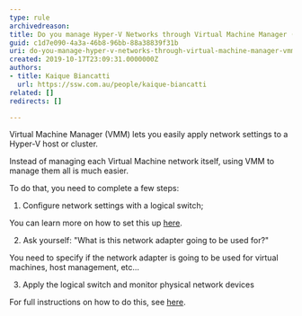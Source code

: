 ```yaml
---
type: rule
archivedreason: 
title: Do you manage Hyper-V Networks through Virtual Machine Manager (VMM)?
guid: c1d7e090-4a3a-46b8-96bb-88a38839f31b
uri: do-you-manage-hyper-v-networks-through-virtual-machine-manager-vmm
created: 2019-10-17T23:09:31.0000000Z
authors:
- title: Kaique Biancatti
  url: https://ssw.com.au/people/kaique-biancatti
related: []
redirects: []

---
```


Virtual Machine Manager (VMM) lets you easily apply network settings to a Hyper-V host or cluster.

<!--endintro-->

Instead of managing each Virtual Machine network itself, using VMM to manage them all is much easier.

To do that, you need to complete a few steps:

1. Configure network settings with a logical switch;

You can learn more on how to set this up [here](https&#58;//docs.microsoft.com/en-us/system-center/vmm/network-switch?view=sc-vmm-2019).

  2. Ask yourself: "What is this network adapter going to be used for?"

You need to specify if the network adapter is going to be used for virtual machines, host management, etc...

3. Apply the logical switch and monitor physical network devices

For full instructions on how to do this, see [here](https&#58;//docs.microsoft.com/en-us/system-center/vmm/hyper-v-network?view=sc-vmm-2019).
